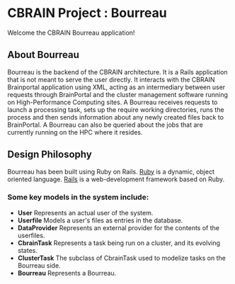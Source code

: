 # CBRAIN Project : Bourreau

Welcome the CBRAIN Bourreau application!

## About Bourreau

Bourreau is the backend of the CBRAIN architecture. It is a
Rails application that is not meant to serve the user directly. It
interacts with the CBRAIN Brainportal application using XML, acting as
an intermediary between user requests through BrainPortal and the cluster
management software running on High-Performance Computing sites. A Bourreau
receives requests to launch a processing task, sets up the require working
directories, runs the process and then sends information about any newly
created files back to BrainPortal. A Bourreau can also be queried about
the jobs that are currently running on the HPC where it resides.

## Design Philosophy

Bourreau has been built using Ruby on Rails. [Ruby](http://www.ruby-lang.org/en/)
is a dynamic, object oriented language. [Rails](http://rubyonrails.org/) is a web-development
framework based on Ruby.

### Some key models in the system include:

* __User__ Represents an actual user of the system.
* __Userfile__ Models a user's files as entries in the database.
* __DataProvider__ Represents an external provider for the contents of the userfiles.
* __CbrainTask__ Represents a task being run on a cluster, and its evolving states.
* __ClusterTask__ The subclass of CbrainTask used to modelize tasks on the Bourreau side.
* __Bourreau__ Represents a Bourreau.

